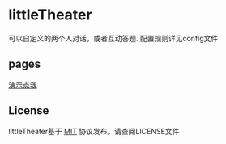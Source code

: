 # littleTheater
可以自定义的两个人对话，或者互动答题.
配置规则详见config文件

## pages
[演示点我](https://twobear.github.io/littleTheater/) 
## License

littleTheater基于 [MIT](http://opensource.org/licenses/MIT) 协议发布。请查阅LICENSE文件

